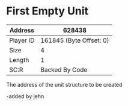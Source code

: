 
#  First Empty Unit
Address   | 628438
----------|-------------
Player ID | 161845 (Byte Offset: 0)
Size 	  | 4
Length 	  | 1
SC:R      | Backed By Code

The address of the unit structure to be created
-added by jehn
